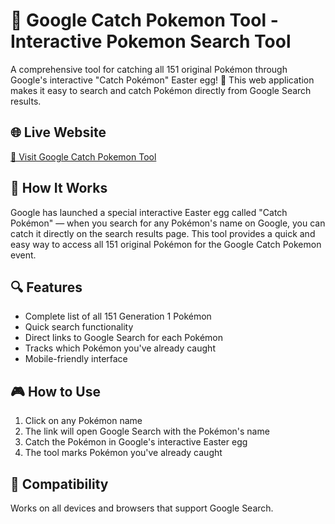 # 🔎 Google Catch Pokemon Tool - Interactive Pokemon Search Tool

A comprehensive tool for catching all 151 original Pokémon through Google's interactive "Catch Pokémon" Easter egg! 🎉 This web application makes it easy to search and catch Pokémon directly from Google Search results.

## 🌐 Live Website
[🔗 Visit Google Catch Pokemon Tool](https://junimohano.github.io/google-catch-pokemon)

## 🧭 How It Works
Google has launched a special interactive Easter egg called "Catch Pokémon" — when you search for any Pokémon's name on Google, you can catch it directly on the search results page. This tool provides a quick and easy way to access all 151 original Pokémon for the Google Catch Pokemon event.

## 🔍 Features
- Complete list of all 151 Generation 1 Pokémon
- Quick search functionality
- Direct links to Google Search for each Pokémon
- Tracks which Pokémon you've already caught
- Mobile-friendly interface

## 🎮 How to Use
1. Click on any Pokémon name
2. The link will open Google Search with the Pokémon's name
3. Catch the Pokémon in Google's interactive Easter egg
4. The tool marks Pokémon you've already caught

## 📱 Compatibility
Works on all devices and browsers that support Google Search.
